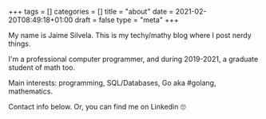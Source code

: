+++
tags = []
categories = []
title = "about"
date = 2021-02-20T08:49:18+01:00
draft = false
type = "meta"
+++

My name is Jaime Silvela. This is my techy/mathy blog where I post nerdy things.

I'm a professional computer programmer, and during 2019-2021,
a graduate student of math too.

Main interests: programming, SQL/Databases, Go aka #golang, mathematics.

Contact info below. Or, you can find me on Linkedin 🙄
